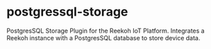 # postgressql-storage
PostgresSQL Storage Plugin for the Reekoh IoT Platform. Integrates a Reekoh instance with a PostgresSQL database to store device data.
